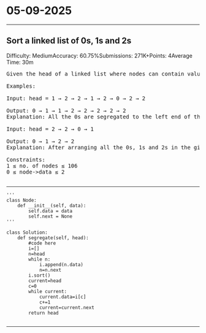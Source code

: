 # 05-09-2025
---
## Sort a linked list of 0s, 1s and 2s
Difficulty: MediumAccuracy: 60.75%Submissions: 271K+Points: 4Average Time: 30m
<pre>
Given the head of a linked list where nodes can contain values 0s, 1s, and 2s only. Your task is to rearrange the list so that all 0s appear at the beginning, followed by all 1s, and all 2s are placed at the end.

Examples:

Input: head = 1 → 2 → 2 → 1 → 2 → 0 → 2 → 2
   
Output: 0 → 1 → 1 → 2 → 2 → 2 → 2 → 2
Explanation: All the 0s are segregated to the left end of the linked list, 2s to the right end of the list, and 1s in between. The final list will be:
   
Input: head = 2 → 2 → 0 → 1
   
Output: 0 → 1 → 2 → 2
Explanation: After arranging all the 0s, 1s and 2s in the given format, the output will be:
   
Constraints:
1 ≤ no. of nodes ≤ 106
0 ≤ node->data ≤ 2

</pre>

---
```
'''
class Node:
    def __init__(self, data):
        self.data = data
        self.next = None
'''
	
class Solution:
    def segregate(self, head):
        #code here
        i=[]
        n=head
        while n:
            i.append(n.data)
            n=n.next
        i.sort()
        current=head
        c=0
        while current:
            current.data=i[c]
            c+=1
            current=current.next
        return head


```
---
